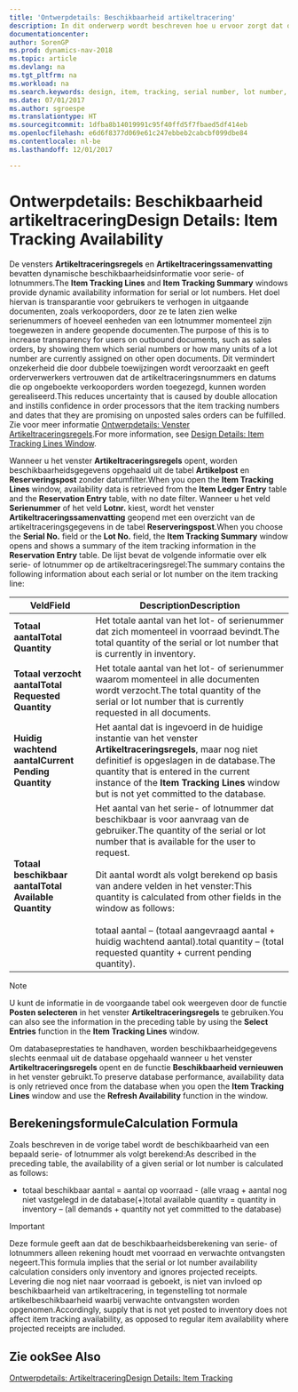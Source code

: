 ```yaml
---
title: 'Ontwerpdetails: Beschikbaarheid artikeltracering'
description: In dit onderwerp wordt beschreven hoe u ervoor zorgt dat de mensen die orders verwerken, kunnen vertrouwen op de beschikbaarheid van serie- of lotnummers.
documentationcenter: 
author: SorenGP
ms.prod: dynamics-nav-2018
ms.topic: article
ms.devlang: na
ms.tgt_pltfrm: na
ms.workload: na
ms.search.keywords: design, item, tracking, serial number, lot number, outbound documents
ms.date: 07/01/2017
ms.author: sgroespe
ms.translationtype: HT
ms.sourcegitcommit: 1dfba8b14019991c95f40ffd5f7fbaed5df414eb
ms.openlocfilehash: e6d6f8377d069e61c247ebbeb2cabcbf099dbe84
ms.contentlocale: nl-be
ms.lasthandoff: 12/01/2017

---
```

# <a name="design-details-item-tracking-availability"></a><span data-ttu-id="720eb-103">Ontwerpdetails: Beschikbaarheid artikeltracering</span><span class="sxs-lookup"><span data-stu-id="720eb-103">Design Details: Item Tracking Availability</span></span>
<span data-ttu-id="720eb-104">De vensters **Artikeltraceringsregels** en **Artikeltraceringssamenvatting** bevatten dynamische beschikbaarheidsinformatie voor serie- of lotnummers.</span><span class="sxs-lookup"><span data-stu-id="720eb-104">The **Item Tracking Lines** and **Item Tracking Summary** windows provide dynamic availability information for serial or lot numbers.</span></span> <span data-ttu-id="720eb-105">Het doel hiervan is transparantie voor gebruikers te verhogen in uitgaande documenten, zoals verkooporders, door ze te laten zien welke serienummers of hoeveel eenheden van een lotnummer momenteel zijn toegewezen in andere geopende documenten.</span><span class="sxs-lookup"><span data-stu-id="720eb-105">The purpose of this is to increase transparency for users on outbound documents, such as sales orders, by showing them which serial numbers or how many units of a lot number are currently assigned on other open documents.</span></span> <span data-ttu-id="720eb-106">Dit vermindert onzekerheid die door dubbele toewijzingen wordt veroorzaakt en geeft orderverwerkers vertrouwen dat de artikeltraceringsnummers en datums die op ongeboekte verkooporders worden toegezegd, kunnen worden gerealiseerd.</span><span class="sxs-lookup"><span data-stu-id="720eb-106">This reduces uncertainty that is caused by double allocation and instills confidence in order processors that the item tracking numbers and dates that they are promising on unposted sales orders can be fulfilled.</span></span> <span data-ttu-id="720eb-107">Zie voor meer informatie [Ontwerpdetails: Venster Artikeltraceringsregels](design-details-item-tracking-lines-window.md).</span><span class="sxs-lookup"><span data-stu-id="720eb-107">For more information, see [Design Details: Item Tracking Lines Window](design-details-item-tracking-lines-window.md).</span></span>  
  
<span data-ttu-id="720eb-108">Wanneer u het venster **Artikeltraceringsregels** opent, worden beschikbaarheidsgegevens opgehaald uit de tabel **Artikelpost** en **Reserveringspost** zonder datumfilter.</span><span class="sxs-lookup"><span data-stu-id="720eb-108">When you open the **Item Tracking Lines** window, availability data is retrieved from the **Item Ledger Entry** table and the **Reservation Entry** table, with no date filter.</span></span> <span data-ttu-id="720eb-109">Wanneer u het veld **Serienummer** of het veld **Lotnr.** kiest, wordt het venster **Artikeltraceringssamenvatting** geopend met een overzicht van de artikeltraceringsgegevens in de tabel **Reserveringspost**.</span><span class="sxs-lookup"><span data-stu-id="720eb-109">When you choose the **Serial No.** field or the **Lot No.** field, the **Item Tracking Summary** window opens and shows a summary of the item tracking information in the **Reservation Entry** table.</span></span> <span data-ttu-id="720eb-110">De lijst bevat de volgende informatie over elk serie- of lotnummer op de artikeltraceringsregel:</span><span class="sxs-lookup"><span data-stu-id="720eb-110">The summary contains the following information about each serial or lot number on the item tracking line:</span></span>  
  
|<span data-ttu-id="720eb-111">Veld</span><span class="sxs-lookup"><span data-stu-id="720eb-111">Field</span></span>|<span data-ttu-id="720eb-112">Description</span><span class="sxs-lookup"><span data-stu-id="720eb-112">Description</span></span>|  
|---------------------------------|---------------------------------------|  
|<span data-ttu-id="720eb-113">**Totaal aantal**</span><span class="sxs-lookup"><span data-stu-id="720eb-113">**Total Quantity**</span></span>|<span data-ttu-id="720eb-114">Het totale aantal van het lot- of serienummer dat zich momenteel in voorraad bevindt.</span><span class="sxs-lookup"><span data-stu-id="720eb-114">The total quantity of the serial or lot number that is currently in inventory.</span></span>|  
|<span data-ttu-id="720eb-115">**Totaal verzocht aantal**</span><span class="sxs-lookup"><span data-stu-id="720eb-115">**Total Requested Quantity**</span></span>|<span data-ttu-id="720eb-116">Het totale aantal van het lot- of serienummer waarom momenteel in alle documenten wordt verzocht.</span><span class="sxs-lookup"><span data-stu-id="720eb-116">The total quantity of the serial or lot number that is currently requested in all documents.</span></span>|  
|<span data-ttu-id="720eb-117">**Huidig wachtend aantal**</span><span class="sxs-lookup"><span data-stu-id="720eb-117">**Current Pending Quantity**</span></span>|<span data-ttu-id="720eb-118">Het aantal dat is ingevoerd in de huidige instantie van het venster **Artikeltraceringsregels**, maar nog niet definitief is opgeslagen in de database.</span><span class="sxs-lookup"><span data-stu-id="720eb-118">The quantity that is entered in the current instance of the **Item Tracking Lines** window but is not yet committed to the database.</span></span>|  
|<span data-ttu-id="720eb-119">**Totaal beschikbaar aantal**</span><span class="sxs-lookup"><span data-stu-id="720eb-119">**Total Available Quantity**</span></span>|<span data-ttu-id="720eb-120">Het aantal van het serie- of lotnummer dat beschikbaar is voor aanvraag van de gebruiker.</span><span class="sxs-lookup"><span data-stu-id="720eb-120">The quantity of the serial or lot number that is available for the user to request.</span></span><br /><br /> <span data-ttu-id="720eb-121">Dit aantal wordt als volgt berekend op basis van andere velden in het venster:</span><span class="sxs-lookup"><span data-stu-id="720eb-121">This quantity is calculated from other fields in the window as follows:</span></span><br /><br /> <span data-ttu-id="720eb-122">totaal aantal – (totaal aangevraagd aantal + huidig wachtend aantal).</span><span class="sxs-lookup"><span data-stu-id="720eb-122">total quantity – (total requested quantity + current pending quantity).</span></span>|  
  
> [!NOTE]  
>  <span data-ttu-id="720eb-123">U kunt de informatie in de voorgaande tabel ook weergeven door de functie **Posten selecteren** in het venster **Artikeltraceringsregels** te gebruiken.</span><span class="sxs-lookup"><span data-stu-id="720eb-123">You can also see the information in the preceding table by using the **Select Entries** function in the **Item Tracking Lines** window.</span></span>  
  
<span data-ttu-id="720eb-124">Om databaseprestaties te handhaven, worden beschikbaarheidgegevens slechts eenmaal uit de database opgehaald wanneer u het venster **Artikeltraceringsregels** opent en de functie **Beschikbaarheid vernieuwen** in het venster gebruikt.</span><span class="sxs-lookup"><span data-stu-id="720eb-124">To preserve database performance, availability data is only retrieved once from the database when you open the **Item Tracking Lines** window and use the **Refresh Availability** function in the window.</span></span>  
  
## <a name="calculation-formula"></a><span data-ttu-id="720eb-125">Berekeningsformule</span><span class="sxs-lookup"><span data-stu-id="720eb-125">Calculation Formula</span></span>  
<span data-ttu-id="720eb-126">Zoals beschreven in de vorige tabel wordt de beschikbaarheid van een bepaald serie- of lotnummer als volgt berekend:</span><span class="sxs-lookup"><span data-stu-id="720eb-126">As described in the preceding table, the availability of a given serial or lot number is calculated as follows:</span></span>  
  
* <span data-ttu-id="720eb-127">totaal beschikbaar aantal = aantal op voorraad - (alle vraag + aantal nog niet vastgelegd in de database(+)</span><span class="sxs-lookup"><span data-stu-id="720eb-127">total available quantity = quantity in inventory – (all demands + quantity not yet committed to the database)</span></span>  
  
> [!IMPORTANT]  
>  <span data-ttu-id="720eb-128">Deze formule geeft aan dat de beschikbaarheidsberekening van serie- of lotnummers alleen rekening houdt met voorraad en verwachte ontvangsten negeert.</span><span class="sxs-lookup"><span data-stu-id="720eb-128">This formula implies that the serial or lot number availability calculation considers only inventory and ignores projected receipts.</span></span> <span data-ttu-id="720eb-129">Levering die nog niet naar voorraad is geboekt, is niet van invloed op beschikbaarheid van artikeltracering, in tegenstelling tot normale artikelbeschikbaarheid waarbij verwachte ontvangsten worden opgenomen.</span><span class="sxs-lookup"><span data-stu-id="720eb-129">Accordingly, supply that is not yet posted to inventory does not affect item tracking availability, as opposed to regular item availability where projected receipts are included.</span></span>  
  
## <a name="see-also"></a><span data-ttu-id="720eb-130">Zie ook</span><span class="sxs-lookup"><span data-stu-id="720eb-130">See Also</span></span>  
[<span data-ttu-id="720eb-131">Ontwerpdetails: Artikeltracering</span><span class="sxs-lookup"><span data-stu-id="720eb-131">Design Details: Item Tracking</span></span>](design-details-item-tracking.md)
